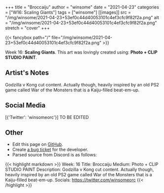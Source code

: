 +++
title =       "Broccaiju"
author =      "winsome"
date =        "2021-04-23"
categories =  ["W16: Scaling Giants"]
tags =        ["winsome"]
[[images]]
                      src = "/img/winsome/2021-04-23+53ef0c44d40053101c4ef3cfc9f82f2a.png"
                      alt = "/img/winsome/2021-04-23+53ef0c44d40053101c4ef3cfc9f82f2a.png"
                      stretch = "cover"
+++


{{< fancybox path="/" file="/img/winsome/2021-04-23+53ef0c44d40053101c4ef3cfc9f82f2a.png" >}}


Week 16: **Scaling Giants**. This art was lovingly created using: **Photo + CLIP STUDIO PAINT**.

## Artist's Notes

Godzilla v Kong cut content. Actually though, heavily inspired by an old PS2 game called War of the Monsters that is a Kaiju-filled beat-em-up.

## Social Media

[{'Twitter': 'winsomeorc'}] TO BE EDITED

## Other

- Edit this page on [GitHub](https://github.com/teaminkling/web-refresh/edit/main/blog/content/blog/winsome-week-16-aef1.md).
- Create [a bug ticket](https://github.com/teaminkling/web-refresh/issues/new?assignees=&labels=bug&template=problem-report.md&title=) for the developer.
- Parsed source from Discord is as follows:

{{< highlight markdown >}}
Week: 16
Title: Broccaiju
Medium: Photo + CLIP STUDIO PAINT
Description: Godzilla v Kong cut content. Actually though, heavily inspired by an old PS2 game called War of the Monsters that is a Kaiju-filled beat-em-up.
Socials: https://twitter.com/winsomeorc
{{< /highlight >}}